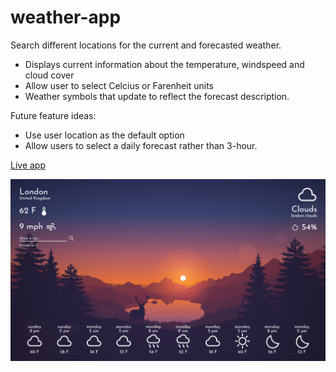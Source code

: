 # weather-app

Search different locations for the current and forecasted weather.

 - Displays current information about the temperature, windspeed and cloud cover
 - Allow user to select Celcius or Farenheit units
 - Weather symbols that update to reflect the forecast description.

 Future feature ideas:
  - Use user location as the default option
  - Allow users to select a daily forecast rather than 3-hour.

[Live app](https://parkeralexjm.github.io/weather-app/)

![Screenshot](/src/assets/live.png "Screenshot")